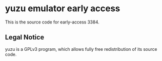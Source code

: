 yuzu emulator early access
=============

This is the source code for early-access 3384.

## Legal Notice

yuzu is a GPLv3 program, which allows fully free redistribution of its source code.